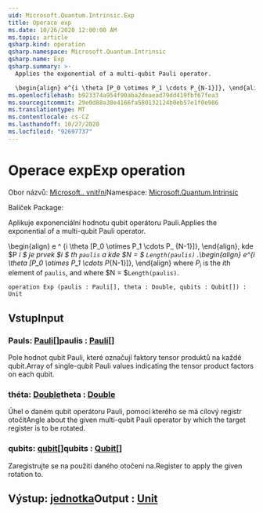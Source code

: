 ```yaml
---
uid: Microsoft.Quantum.Intrinsic.Exp
title: Operace exp
ms.date: 10/26/2020 12:00:00 AM
ms.topic: article
qsharp.kind: operation
qsharp.namespace: Microsoft.Quantum.Intrinsic
qsharp.name: Exp
qsharp.summary: >-
  Applies the exponential of a multi-qubit Pauli operator.

  \begin{align} e^{i \theta [P_0 \otimes P_1 \cdots P_{N-1}]}, \end{align} where $P_i$ is the $i$th element of `paulis`, and where $N = $`Length(paulis)`.
ms.openlocfilehash: b923374a954f90aba2deaead79dd419fbf67fea3
ms.sourcegitcommit: 29e0d88a30e4166fa580132124b0eb57e1f0e986
ms.translationtype: MT
ms.contentlocale: cs-CZ
ms.lasthandoff: 10/27/2020
ms.locfileid: "92697737"
---
```

# <a name="exp-operation"></a><span data-ttu-id="80d2a-102">Operace exp</span><span class="sxs-lookup"><span data-stu-id="80d2a-102">Exp operation</span></span>

<span data-ttu-id="80d2a-103">Obor názvů: [Microsoft.. vnitřní](xref:Microsoft.Quantum.Intrinsic)</span><span class="sxs-lookup"><span data-stu-id="80d2a-103">Namespace: [Microsoft.Quantum.Intrinsic](xref:Microsoft.Quantum.Intrinsic)</span></span>

<span data-ttu-id="80d2a-104">Balíček [](https://nuget.org/packages/)</span><span class="sxs-lookup"><span data-stu-id="80d2a-104">Package: [](https://nuget.org/packages/)</span></span>


<span data-ttu-id="80d2a-105">Aplikuje exponenciální hodnotu qubit operátoru Pauli.</span><span class="sxs-lookup"><span data-stu-id="80d2a-105">Applies the exponential of a multi-qubit Pauli operator.</span></span>

<span data-ttu-id="80d2a-106">\begin{align} e ^ {i \theta [P_0 \otimes P_1 \cdots P_ {N-1}]}, \end{align}, kde $P _i $ je prvek $i $ th `paulis` a kde $N = $ `Length(paulis)` .</span><span class="sxs-lookup"><span data-stu-id="80d2a-106">\begin{align} e^{i \theta [P_0 \otimes P_1 \cdots P_{N-1}]}, \end{align} where $P_i$ is the $i$th element of `paulis`, and where $N = $`Length(paulis)`.</span></span>

```qsharp
operation Exp (paulis : Pauli[], theta : Double, qubits : Qubit[]) : Unit
```


## <a name="input"></a><span data-ttu-id="80d2a-107">Vstup</span><span class="sxs-lookup"><span data-stu-id="80d2a-107">Input</span></span>

### <a name="paulis--pauli"></a><span data-ttu-id="80d2a-108">Pauls: [Pauli](xref:microsoft.quantum.lang-ref.pauli)[]</span><span class="sxs-lookup"><span data-stu-id="80d2a-108">paulis : [Pauli](xref:microsoft.quantum.lang-ref.pauli)[]</span></span>

<span data-ttu-id="80d2a-109">Pole hodnot qubit Pauli, které označují faktory tensor produktů na každé qubit.</span><span class="sxs-lookup"><span data-stu-id="80d2a-109">Array of single-qubit Pauli values indicating the tensor product factors on each qubit.</span></span>


### <a name="theta--double"></a><span data-ttu-id="80d2a-110">théta: [Double](xref:microsoft.quantum.lang-ref.double)</span><span class="sxs-lookup"><span data-stu-id="80d2a-110">theta : [Double](xref:microsoft.quantum.lang-ref.double)</span></span>

<span data-ttu-id="80d2a-111">Úhel o daném qubit operátoru Pauli, pomocí kterého se má cílový registr otočit</span><span class="sxs-lookup"><span data-stu-id="80d2a-111">Angle about the given multi-qubit Pauli operator by which the target register is to be rotated.</span></span>


### <a name="qubits--qubit"></a><span data-ttu-id="80d2a-112">qubits: [qubit](xref:microsoft.quantum.lang-ref.qubit)[]</span><span class="sxs-lookup"><span data-stu-id="80d2a-112">qubits : [Qubit](xref:microsoft.quantum.lang-ref.qubit)[]</span></span>

<span data-ttu-id="80d2a-113">Zaregistrujte se na použití daného otočení na.</span><span class="sxs-lookup"><span data-stu-id="80d2a-113">Register to apply the given rotation to.</span></span>



## <a name="output--unit"></a><span data-ttu-id="80d2a-114">Výstup: [jednotka](xref:microsoft.quantum.lang-ref.unit)</span><span class="sxs-lookup"><span data-stu-id="80d2a-114">Output : [Unit](xref:microsoft.quantum.lang-ref.unit)</span></span>

